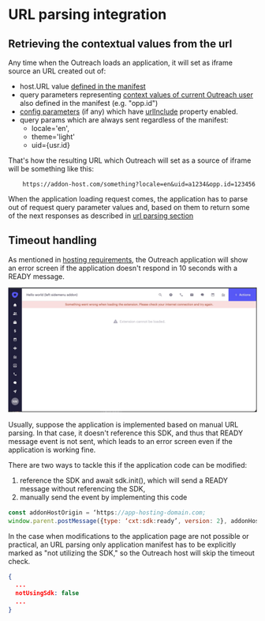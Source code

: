 # URL parsing integration

## Retrieving the contextual values from the url

Any time when the Outreach loads an application, it will set as iframe source an URL created out of:

- host.URL value [defined in the manifest](manifest.md#url)
- query parameters representing [context values of current Outreach user](manifest.md#context) also defined in the manifest (e.g. "opp.id")
- [config parameters](configuration.md) (if any) which have [urlInclude](configuration.md##urlinclude) property enabled.
- query params which are always sent regardless of the manifest:
  - locale='en',
  - theme='light'
  - uid={usr.id}

That's how the resulting URL which Outreach will set as a source of iframe will be something like this:

```http
    https://addon-host.com/something?locale=en&uid=a1234&opp.id=123456
```

When the application loading request comes, the application has to parse out of request query parameter values and, based on them to return some of the next responses as described in [url parsing section](url-parsing.md)

## Timeout handling

As mentioned in [hosting requirements](host-requirements.md#timeouts), the Outreach application will show an error screen if the application doesn't respond in 10 seconds with a READY message.

![alt text](assets/timeout-error.png "Timeout error screen")

Usually, suppose the application is implemented based on manual URL parsing. In that case, it doesn't reference this SDK, and thus that READY message event is not sent, which leads to an error screen even if the application is working fine.

There are two ways to tackle this if the application code can be modified:

1. reference the SDK and await sdk.init(), which will send a READY message without referencing the SDK,
2. manually send the event by implementing this code

```javascript
const addonHostOrigin = ‘https://app-hosting-domain.com;
window.parent.postMessage({type: ‘cxt:sdk:ready’, version: 2}, addonHostOrigin)
```

In the case when modifications to the application page are not possible or practical, an URL parsing only application manifest has to be explicitly marked as "not utilizing the SDK," so the Outreach host will skip the timeout check.

```json
{
  ...
  notUsingSdk: false
  ...
}
```
